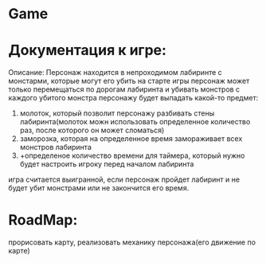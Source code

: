 # Game
# Документация к игре: 
  Описание:
  Персонаж находится в непроходимом лабиринте с монстарми, которые могут его убить
  на старте игры персонаж может только перемещаться по дорогам лабиринта и убивать монстров 
  с каждого убитого монстра персонажу будет выпадать какой-то предмет:
  1) молоток, который позволит персонажу разбивать стены лабиринта(молоток можн использовать определенное количество раз, после которого он может сломаться)
  2) заморозка, которая на определенное время замораживает всех монстров лабиринта
  3) +определеное количество времени для таймера, который нужно будет настроить игроку перед началом лабиринта 
  
  игра считается выигранной, если персонаж пройдет лабиринт и не будет убит монстрами или не закончится его время.
  
  # RoadMap:
  прорисовать карту, реализовать механику персонажа(его движение по карте)
  
  
